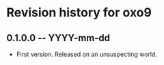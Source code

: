 # Revision history for oxo9

## 0.1.0.0 -- YYYY-mm-dd

* First version. Released on an unsuspecting world.
